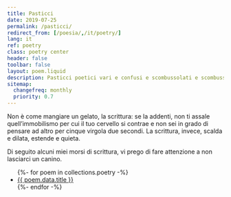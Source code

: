 ```yaml
---
title: Pasticci
date: 2019-07-25
permalink: /pasticci/
redirect_from: [/poesia/,/it/poetry/]
lang: it
ref: poetry
class: poetry center
header: false
toolbar: false
layout: poem.liquid
description: Pasticci poetici vari e confusi e scombussolati e scombussolanti.
sitemap:
  changefreq: monthly
  priority: 0.7
---
```

Non è come mangiare un gelato, la scrittura: se la addenti, non ti assale quell’immobilismo per cui il tuo cervello si contrae e non sei in grado di pensare ad altro per cinque virgola due secondi. La scrittura, invece, scalda e dilata, estende e quieta.

Di seguito alcuni miei morsi di scrittura, vi prego di fare attenzione a non lasciarci un canino.

<ul>
	{%- for poem in collections.poetry -%}
		<li>
			<a href='{{ poem.url }}' title='{{ poem.data.title }}'>{{ poem.data.title }}</a>
		</li>
	{%- endfor -%}
</ul>

